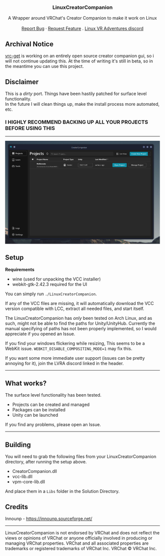 <div align="center">
<h3 align="center">LinuxCreatorCompanion</h3>

  <p align="center">
    A Wrapper around VRChat's Creator Companion to make it work on Linux
    <br />
    <br />
    <a href="https://github.com/RinLovesYou/LinuxCreatorCompanion/issues">Report Bug</a>
    ·
    <a href="https://github.com/RinLovesYou/LinuxCreatorCompanion/issues">Request Feature</a>
    .
    <a href="https://discord.gg/2AxKjCy4xk">Linux VR Adventures discord</a>
  </p>
</div>

## Archival Notice
[vrc-get](https://github.com/anatawa12/vrc-get) is working on an entirely open source creator companion gui, so i will not continue updating this. At the time of writing it's still in beta, so in the meantime you can use this project.

## Disclaimer
This is a *dirty* port. Things have been hastily patched for surface level functionality. <br>
In the future I will clean things up, make the install process more automated, etc.

### I HIGHLY RECOMMEND BACKING UP ALL YOUR PROJECTS BEFORE USING THIS

---

![img.png](Readme/img.png)

## Setup

**Requirements**
* wine (used for unpacking the VCC installer)
* webkit-gtk-2.42.3 required for the UI

You can simply run `./LinuxCreatorCompanion`. 

If any of the VCC files are missing,
it will automatically download the VCC version compatible with LCC, extract all needed files, and start itself.

The LinuxCreatorCompanion has *only* been tested on Arch Linux, and as such, might not be able to find
the paths for Unity/UnityHub. Currently the manual specifying of paths has not been properly implemented, so I would
appreciate if you opened an Issue.

If you find your windows flickering while resizing, This seems to be a WebKit issue. `WEBKIT_DISABLE_COMPOSITING_MODE=1` may fix this.

If you want some more immediate user support (issues can be pretty annoying for it), join the LVRA discord linked in the header.

---

## What works?
The surface level functionality has been tested.

* Projects can be created and managed
* Packages can be installed
* Unity can be launched

If you find any problems, please open an Issue.

---

## Building
You will need to grab the following files from your LinuxCreatorCompanion directory, after running the setup above.
* CreatorCompanion.dll
* vcc-lib.dll
* vpm-core-lib.dll

And place them in a `Libs` folder in the Solution Directory.

## Credits
Innounp - https://innounp.sourceforge.net/

---

LinuxCreatorCompanion is not endorsed by VRChat and does not reflect the views or opinions of VRChat or anyone officially involved in producing or managing VRChat properties. VRChat and all associated properties are trademarks or registered trademarks of VRChat Inc. VRChat © VRChat Inc.
